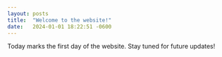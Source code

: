 ```yaml
---
layout: posts
title:  "Welcome to the website!"
date:   2024-01-01 18:22:51 -0600
---
```


Today marks the first day of the website. Stay tuned for future updates!
